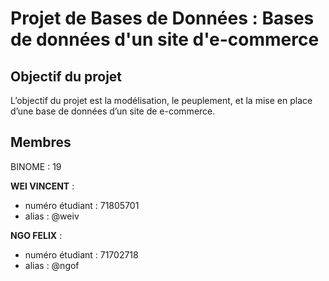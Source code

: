 # Projet de Bases de Données : Bases de données d'un site d'e-commerce


Objectif du projet
-----------------------
L’objectif du projet est la modélisation, le peuplement, et la mise en place d’une base de données d’un site de e-commerce.

Membres
-----------------------

BINOME : 19
    
**WEI VINCENT** :

*    numéro étudiant : 71805701
*    alias : @weiv


**NGO FELIX** :

*    numéro étudiant : 71702718
*    alias : @ngof